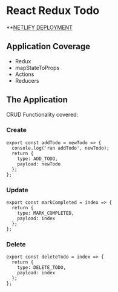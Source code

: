# React Redux Todo

**[NETLIFY DEPLOYMENT](https://joel-perez-redux-todo.netlify.com/)

## Application Coverage

- Redux
- mapStateToProps
- Actions
- Reducers
 

## The Application

CRUD Functionality covered:

### Create
```
export const addTodo = newTodo => {
  console.log('ran addTodo', newTodo);
  return {
    type: ADD_TODO,
    payload: newTodo
  };
};
```
### Update
```
export const markCompleted = index => {
  return {
    type: MARK_COMPLETED,
    payload: index
  };
};
```
### Delete
```
export const deleteTodo = index => {
  return {
    type: DELETE_TODO,
    payload: index
  };
};
